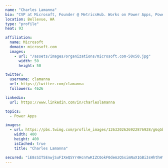 ```yaml
---
name: "Charles Lamanna"
bio: "CVP at Microsoft, Founder @ MetricsHub. Works on Power Apps, Power Automate, Power Virtual Agent, Common Data Service and Dynamics 365."
location: Bellevue, WA
type: "profile"
heat: 93

affiliation:
  name: Microsoft
  domain: microsoft.com
  images:
    - url: "/assets/images/organizations/microsoft.com-50x50.jpg"
      width: 50
      height: 50

twitter:
  username: clamanna
  url: https://twitter.com/clamanna
  followers: 4626

linkedin:
  url: https://www.linkedin.com/in/charleslamanna

topics:
  - Power Apps

images:
  - url: https://pbs.twimg.com/profile_images/1263202626922876928/g6qGbHZ-_400x400.jpg
    width: 400
    height: 400
    isCached: true
    title: "Charles Lamanna"

secured: "iE8sSIT5EnwjSuFIXeQSYr4HcnYwKIZC0okF0demzQSsimNuX1GBi3sHhthHt6Sp3WlPPaCAhvwrJ6c7YszLv4ol2NssgbWjXsgNR5ptAeSw7RF2vMC79+KzZe5CbhVCzM6oaVBjONNpPSGdDTkY6BhkAu+enfqCHMfUPibLXepcr6XKnZAyfy0jLBehjCo5BztIzyYjD7kDdTL9i+IN5K0WamRYBCPQR5NgL12c1OdL48lPNRqaP36mcOr+I0lwmtAwKMdq3WKWvnN8sd1lgJfJUshfOEDIqL4GzGLEPx2kzA57T2UGiuZak4uBByARQEpiH5/3va2e5pAqKkDj5r3u2YFmbJk9VIo8YpeoXosVvFol3Wycm5BdxARqRSPZOrmbFGF/56vbYJf4gFe9esK2pFaaNeeTuFVBaxRJFnA=;A1kWSvEWDoy+yjS+XTWYGw=="
---
```


